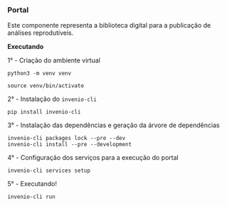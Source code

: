 ### Portal

Este componente representa a biblioteca digital para a publicação de análises reprodutíveis.

**Executando**

1° - Criação do ambiente virtual
```shell
python3 -m venv venv

source venv/bin/activate
```

2° - Instalação do `invenio-cli`
```shell
pip install invenio-cli
```

3° - Instalação das dependências e geração da árvore de dependências
```shell
invenio-cli packages lock --pre --dev
invenio-cli install --pre --development
```

4° - Configuração dos serviços para a execução do portal
```shell
invenio-cli services setup
```

5° - Executando!
```shell
invenio-cli run
```

